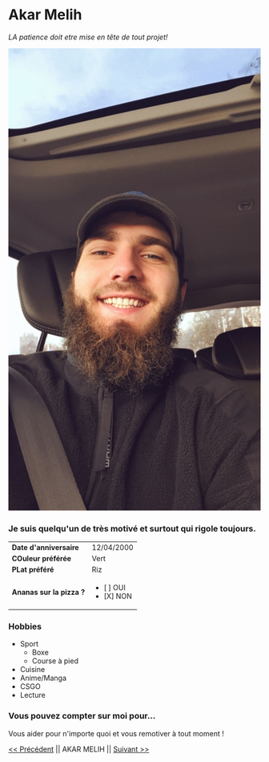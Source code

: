 # Akar Melih
*LA patience doit etre mise en tête de tout projet!*

![Akar Melih](/image/moi.jpg "Titre de l'image")

### Je suis quelqu'un de très motivé et surtout qui rigole toujours.



|   |   |
|---|---|
|__Date d'anniversaire__    | 12/04/2000      |
| __COuleur préférée__      | Vert            |
| __PLat préféré__          | Riz             |
| __Ananas sur la pizza ?__ | <ul><li>[ ] OUI</li> <li>[X] NON </li></lu>|


### Hobbies

* Sport
    * Boxe
    * Course à pied
* Cuisine   
* Anime/Manga
* CSGO
* Lecture

### Vous pouvez compter sur moi pour...
Vous aider pour n'importe quoi et vous remotiver à tout moment !


 [<< Précédent][1] || AKAR MELIH || [Suivant >>][2]

[1]:https://github.com/VOOSsebastien/markdown-challenge
[2]:https://github.com/allaseau/markdown-challenge